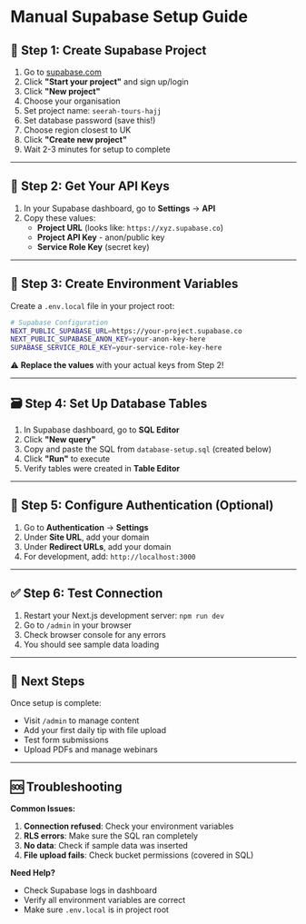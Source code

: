 # Manual Supabase Setup Guide

## 🚀 Step 1: Create Supabase Project

1. Go to [supabase.com](https://supabase.com)
2. Click **"Start your project"** and sign up/login
3. Click **"New project"**
4. Choose your organisation
5. Set project name: `seerah-tours-hajj`
6. Set database password (save this!)
7. Choose region closest to UK
8. Click **"Create new project"**
9. Wait 2-3 minutes for setup to complete

---

## 🔑 Step 2: Get Your API Keys

1. In your Supabase dashboard, go to **Settings** → **API**
2. Copy these values:
   - **Project URL** (looks like: `https://xyz.supabase.co`)
   - **Project API Key** - anon/public key
   - **Service Role Key** (secret key)

---

## 📝 Step 3: Create Environment Variables

Create a `.env.local` file in your project root:

```bash
# Supabase Configuration
NEXT_PUBLIC_SUPABASE_URL=https://your-project.supabase.co
NEXT_PUBLIC_SUPABASE_ANON_KEY=your-anon-key-here
SUPABASE_SERVICE_ROLE_KEY=your-service-role-key-here
```

⚠️ **Replace the values** with your actual keys from Step 2!

---

## 🗃️ Step 4: Set Up Database Tables

1. In Supabase dashboard, go to **SQL Editor**
2. Click **"New query"**
3. Copy and paste the SQL from `database-setup.sql` (created below)
4. Click **"Run"** to execute
5. Verify tables were created in **Table Editor**

---

## 🔧 Step 5: Configure Authentication (Optional)

1. Go to **Authentication** → **Settings**
2. Under **Site URL**, add your domain
3. Under **Redirect URLs**, add your domain
4. For development, add: `http://localhost:3000`

---

## ✅ Step 6: Test Connection

1. Restart your Next.js development server: `npm run dev`
2. Go to `/admin` in your browser
3. Check browser console for any errors
4. You should see sample data loading

---

## 🎯 Next Steps

Once setup is complete:
- Visit `/admin` to manage content
- Add your first daily tip with file upload
- Test form submissions
- Upload PDFs and manage webinars

---

## 🆘 Troubleshooting

**Common Issues:**
1. **Connection refused**: Check your environment variables
2. **RLS errors**: Make sure the SQL ran completely
3. **No data**: Check if sample data was inserted
4. **File upload fails**: Check bucket permissions (covered in SQL)

**Need Help?**
- Check Supabase logs in dashboard
- Verify all environment variables are correct
- Make sure `.env.local` is in project root